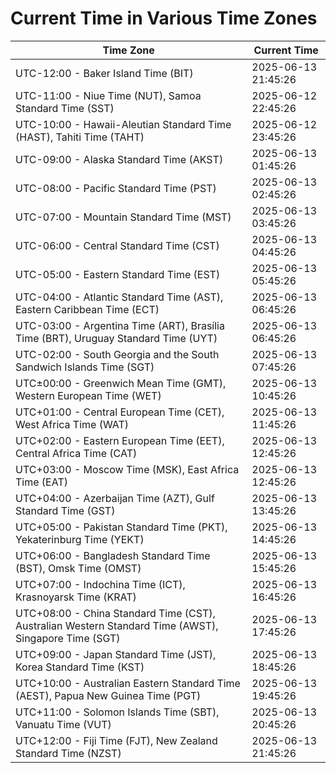 # Current Time in Various Time Zones

| Time Zone | Current Time |
|-----------|--------------|
| UTC-12:00 - Baker Island Time (BIT) | 2025-06-13 21:45:26 |
| UTC-11:00 - Niue Time (NUT), Samoa Standard Time (SST) | 2025-06-12 22:45:26 |
| UTC-10:00 - Hawaii-Aleutian Standard Time (HAST), Tahiti Time (TAHT) | 2025-06-12 23:45:26 |
| UTC-09:00 - Alaska Standard Time (AKST) | 2025-06-13 01:45:26 |
| UTC-08:00 - Pacific Standard Time (PST) | 2025-06-13 02:45:26 |
| UTC-07:00 - Mountain Standard Time (MST) | 2025-06-13 03:45:26 |
| UTC-06:00 - Central Standard Time (CST) | 2025-06-13 04:45:26 |
| UTC-05:00 - Eastern Standard Time (EST) | 2025-06-13 05:45:26 |
| UTC-04:00 - Atlantic Standard Time (AST), Eastern Caribbean Time (ECT) | 2025-06-13 06:45:26 |
| UTC-03:00 - Argentina Time (ART), Brasília Time (BRT), Uruguay Standard Time (UYT) | 2025-06-13 06:45:26 |
| UTC-02:00 - South Georgia and the South Sandwich Islands Time (SGT) | 2025-06-13 07:45:26 |
| UTC±00:00 - Greenwich Mean Time (GMT), Western European Time (WET) | 2025-06-13 10:45:26 |
| UTC+01:00 - Central European Time (CET), West Africa Time (WAT) | 2025-06-13 11:45:26 |
| UTC+02:00 - Eastern European Time (EET), Central Africa Time (CAT) | 2025-06-13 12:45:26 |
| UTC+03:00 - Moscow Time (MSK), East Africa Time (EAT) | 2025-06-13 12:45:26 |
| UTC+04:00 - Azerbaijan Time (AZT), Gulf Standard Time (GST) | 2025-06-13 13:45:26 |
| UTC+05:00 - Pakistan Standard Time (PKT), Yekaterinburg Time (YEKT) | 2025-06-13 14:45:26 |
| UTC+06:00 - Bangladesh Standard Time (BST), Omsk Time (OMST) | 2025-06-13 15:45:26 |
| UTC+07:00 - Indochina Time (ICT), Krasnoyarsk Time (KRAT) | 2025-06-13 16:45:26 |
| UTC+08:00 - China Standard Time (CST), Australian Western Standard Time (AWST), Singapore Time (SGT) | 2025-06-13 17:45:26 |
| UTC+09:00 - Japan Standard Time (JST), Korea Standard Time (KST) | 2025-06-13 18:45:26 |
| UTC+10:00 - Australian Eastern Standard Time (AEST), Papua New Guinea Time (PGT) | 2025-06-13 19:45:26 |
| UTC+11:00 - Solomon Islands Time (SBT), Vanuatu Time (VUT) | 2025-06-13 20:45:26 |
| UTC+12:00 - Fiji Time (FJT), New Zealand Standard Time (NZST) | 2025-06-13 21:45:26 |
